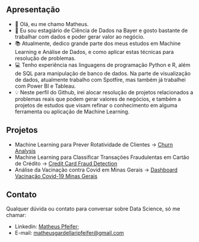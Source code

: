 
## Apresentação
- 👋 Olá, eu me chamo Matheus.
- 👀 Eu sou estagiário de Ciência de Dados na Bayer e gosto bastante de trabalhar com dados e poder gerar valor ao negócio.
- 📚 Atualmente, dedico grande parte dos meus estudos em Machine Learning e Análise de Dados, e como aplicar estas técnicas para resolução de problemas.
- 💻 Tenho experiência nas linguagens de programação Python e R, além de SQL para manipulação de banco de dados. Na parte de visualização de dados, atualmente trabalho com Spotfire, mas também já trabalhei com Power BI e Tableau.
- 💡 Neste perfil do Github, irei alocar resolução de projetos relacionados a problemas reais que podem gerar valores de negócios, e também a projetos de estudos que visam refinar o conhecimento em alguma ferramenta ou aplicação de Machine Learning.

## Projetos
- Machine Learning para Prever Rotatividade de Clientes -> [Churn Analysis](https://github.com/MatheusPfeifer/Churn-Analysis)
- Machine Learning para Classificar Transações Fraudulentas em Cartão de Crédito -> [Credit Card Fraud Detection](https://github.com/MatheusPfeifer/Credit-Card-Fraud-Detection)
- Análise da Vacinação contra Covid em Minas Gerais -> [Dashboard Vacinação Covid-19 Minas Gerais](https://github.com/MatheusPfeifer/Analise-Vacinacao-Covid-19-Minas-Gerais)
## Contato
Qualquer dúvida ou contato para conversar sobre Data Science, só me chamar:
- Linkedin: [Matheus Pfeifer](https://www.linkedin.com/in/matheuspfeifer/); 
- E-mail: matheusgardellaripfeifer@gmail.com

<!---
MatheusPfeifer/MatheusPfeifer is a ✨ special ✨ repository because its `README.md` (this file) appears on your GitHub profile.
You can click the Preview link to take a look at your changes.
--->
